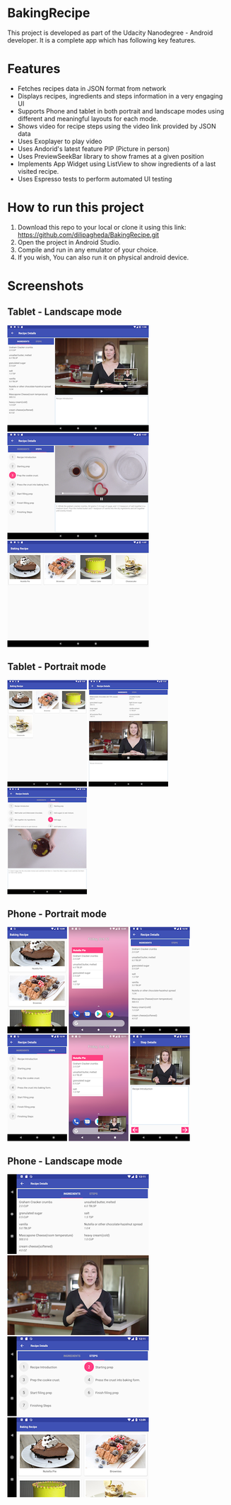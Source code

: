 # BakingRecipe
This project is developed as part of the Udacity Nanodegree - Android developer. It is a complete app which has following key features.


# Features
- Fetches recipes data in JSON format from network
- Displays recipes, ingredients and steps information in a very engaging UI
- Supports Phone and tablet in both portrait and landscape modes using different and meaningful layouts for each mode.
- Shows video for recipe steps using the video link provided by JSON data 
- Uses Exoplayer to play video
- Uses Andorid's latest feature PIP (Picture in person)
- Uses PreviewSeekBar library to show frames at a given position 
- Implements App Widget using ListView to show ingredients of a last visited recipe.
- Uses Espresso tests to perform automated UI testing 

# How to run this project
1. Download this repo to your local or clone it using this link: https://github.com/dilipagheda/BakingRecipe.git
2. Open the project in Android Studio.
3. Compile and run in any emulator of your choice.
4. If you wish, You can also run it on physical android device.


# Screenshots
## Tablet - Landscape mode
![Alt text](/screenshots/Screenshot_1539262400.png?raw=true)  ![Alt text](/screenshots/Screenshot_1539262643.png?raw=true)![Alt text](/screenshots/Screenshot_1539262652.png?raw=true)  
## Tablet - Portrait mode
![Alt text](/screenshots/Screenshot_1539262659.png?raw=true)  ![Alt text](/screenshots/Screenshot_1539262667.png?raw=true)  ![Alt text](/screenshots/Screenshot_1539262681.png?raw=true)
## Phone - Portrait mode
![Alt text](/screenshots/Screenshot_1539263355.png?raw=true)  ![Alt text](/screenshots/Screenshot_1539263396.png?raw=true)
 ![Alt text](/screenshots/Screenshot_1539263417.png?raw=true) ![Alt text](/screenshots/Screenshot_1539263421.png?raw=true)
 ![Alt text](/screenshots/Screenshot_1539263519.png?raw=true)  ![Alt text](/screenshots/Screenshot_1539263434.png?raw=true)
## Phone - Landscape mode
![Alt text](/screenshots/Screenshot_1539263486.png?raw=true)
![Alt text](/screenshots/Screenshot_1539263475.png?raw=true)
![Alt text](/screenshots/Screenshot_1539263467.png?raw=true)
![Alt text](/screenshots/Screenshot_1539263364.png?raw=true)      







